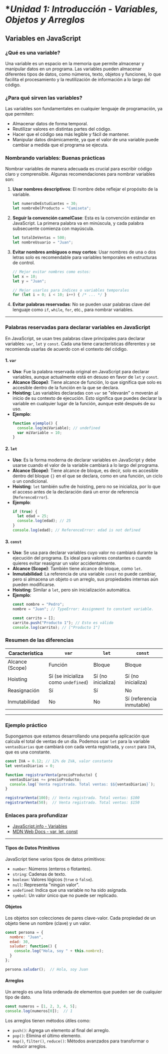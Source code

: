 # **Unidad 1: Introducción - Variables, Objetos y Arreglos*


## **Variables en JavaScript**

### **¿Qué es una variable?**
Una variable es un espacio en la memoria que permite almacenar y manipular datos en un programa. Las variables pueden almacenar diferentes tipos de datos, como números, texto, objetos y funciones, lo que facilita el procesamiento y la reutilización de información a lo largo del código.

### **¿Para qué sirven las variables?**
Las variables son fundamentales en cualquier lenguaje de programación, ya que permiten:
- Almacenar datos de forma temporal.
- Reutilizar valores en distintas partes del código.
- Hacer que el código sea más legible y fácil de mantener.
- Manipular datos dinámicamente, ya que el valor de una variable puede cambiar a medida que el programa se ejecuta.

### **Nombrando variables: Buenas prácticas**
Nombrar variables de manera adecuada es crucial para escribir código claro y comprensible. Algunas recomendaciones para nombrar variables son:

1. **Usar nombres descriptivos**: El nombre debe reflejar el propósito de la variable.
   ```javascript
   let numeroDeEstudiantes = 30;
   let nombreDelProducto = "Camiseta";
   ```

2. **Seguir la convención camelCase**: Esta es la convención estándar en JavaScript. La primera palabra va en minúscula, y cada palabra subsecuente comienza con mayúscula.
   ```javascript
   let totalDeVentas = 500;
   let nombreUsuario = "Juan";
   ```

3. **Evitar nombres ambiguos o muy cortos**: Usar nombres de una o dos letras solo es recomendable para variables temporales en estructuras de control.
   ```javascript
   // Mejor evitar nombres como estos:
   let x = 10;
   let y = "Juan";

   // Mejor usarlos para índices o variables temporales
   for (let i = 0; i < 10; i++) { /* ... */ }
   ```

4. **Evitar palabras reservadas**: No se pueden usar palabras clave del lenguaje como `if`, `while`, `for`, etc., para nombrar variables.

---

### **Palabras reservadas para declarar variables en JavaScript**

En JavaScript, se usan tres palabras clave principales para declarar variables: `var`, `let` y `const`. Cada una tiene características diferentes y se recomienda usarlas de acuerdo con el contexto del código.

#### 1. **`var`** 
   - **Uso**: Fue la palabra reservada original en JavaScript para declarar variables, aunque actualmente está en desuso en favor de `let` y `const`.
   - **Alcance (Scope)**: Tiene alcance de función, lo que significa que solo es accesible dentro de la función en la que se declara.
   - **Hoisting**: Las variables declaradas con `var` se "elevarán" o moverán al inicio de su contexto de ejecución. Esto significa que puedes declarar la variable en cualquier lugar de la función, aunque esté después de su uso.
   - **Ejemplo**:
     ```javascript
     function ejemplo() {
       console.log(miVariable); // undefined
       var miVariable = 10;
     }
     ```

#### 2. **`let`**
   - **Uso**: Es la forma moderna de declarar variables en JavaScript y debe usarse cuando el valor de la variable cambiará a lo largo del programa.
   - **Alcance (Scope)**: Tiene alcance de bloque, es decir, solo es accesible dentro del bloque `{}` en el que se declara, como en una función, un ciclo o un condicional.
   - **Hoisting**: `let` también sufre de hoisting, pero no se inicializa, por lo que el acceso antes de la declaración dará un error de referencia (`ReferenceError`).
   - **Ejemplo**:
     ```javascript
     if (true) {
       let edad = 25;
       console.log(edad); // 25
     }
     console.log(edad); // ReferenceError: edad is not defined
     ```

#### 3. **`const`**
   - **Uso**: Se usa para declarar variables cuyo valor no cambiará durante la ejecución del programa. Es ideal para valores constantes o cuando quieres evitar reasignar un valor accidentalmente.
   - **Alcance (Scope)**: También tiene alcance de bloque, como `let`.
   - **Inmutabilidad**: La referencia de una variable `const` no puede cambiar, pero si almacena un objeto o un arreglo, sus propiedades internas aún pueden modificarse.
   - **Hoisting**: Similar a `let`, pero sin inicialización automática.
   - **Ejemplo**:
     ```javascript
     const nombre = "Pedro";
     nombre = "Juan"; // TypeError: Assignment to constant variable.
     
     const carrito = [];
     carrito.push("Producto 1"); // Esto es válido
     console.log(carrito); // ["Producto 1"]
     ```

### **Resumen de las diferencias**

| Característica      | `var`                  | `let`                  | `const`               |
|---------------------|------------------------|------------------------|-----------------------|
| Alcance (Scope)     | Función                | Bloque                 | Bloque                |
| Hoisting            | Sí (se inicializa como `undefined`) | Sí (no inicializa) | Sí (no inicializa)   |
| Reasignación        | Sí                     | Sí                     | No                   |
| Inmutabilidad       | No                     | No                     | Sí (referencia inmutable) |

---

### **Ejemplo práctico**

Supongamos que estamos desarrollando una pequeña aplicación que calcula el total de ventas de un día. Podemos usar `let` para la variable `ventasDiarias` que cambiará con cada venta registrada, y `const` para `IVA`, que es una constante.

```javascript
const IVA = 0.12; // 12% de IVA, valor constante
let ventasDiarias = 0;

function registrarVenta(precioProducto) {
  ventasDiarias += precioProducto;
  console.log(`Venta registrada. Total ventas: $${ventasDiarias}`);
}

registrarVenta(100); // Venta registrada. Total ventas: $100
registrarVenta(50);  // Venta registrada. Total ventas: $150
```

### **Enlaces para profundizar**

- [JavaScript.info - Variables](https://javascript.info/variables)
- [MDN Web Docs - var, let, const](https://developer.mozilla.org/es/docs/Web/JavaScript/Guide/Grammar_and_types#Declaraci%C3%B3n_de_variables)

--- 

#### **Tipos de Datos Primitivos**
JavaScript tiene varios tipos de datos primitivos:
- `number`: Números (enteros o flotantes).
- `string`: Cadenas de texto.
- `boolean`: Valores lógicos (`true` o `false`).
- `null`: Representa "ningún valor".
- `undefined`: Indica que una variable no ha sido asignada.
- `symbol`: Un valor único que no puede ser replicado.
  
#### **Objetos**
Los objetos son colecciones de pares clave-valor. Cada propiedad de un objeto tiene un nombre (clave) y un valor.
```javascript
const persona = {
  nombre: "Juan",
  edad: 30,
  saludar: function() {
    console.log("Hola, soy " + this.nombre);
  }
};

persona.saludar();  // Hola, soy Juan
```

#### **Arreglos**
Un arreglo es una lista ordenada de elementos que pueden ser de cualquier tipo de dato.
```javascript
const numeros = [1, 2, 3, 4, 5];
console.log(numeros[0]);  // 1
```

Los arreglos tienen métodos útiles como:
- `push()`: Agrega un elemento al final del arreglo.
- `pop()`: Elimina el último elemento.
- `map()`, `filter()`, `reduce()`: Métodos avanzados para transformar o reducir arreglos.

